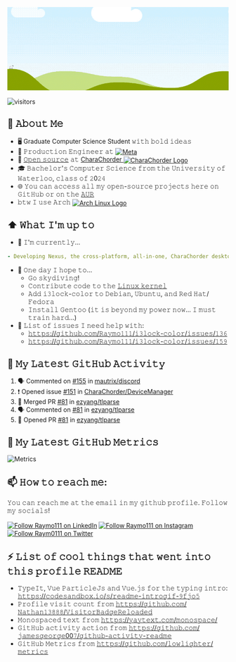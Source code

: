 [<img src="https://raw.githubusercontent.com/DhyanVGowda/DhyanVGowda/master/Dhyan1.gif" alt="👋 Hi there! I'm Dhyan Vasudeva Gowda" title="👋 Hi there! I'm Dhyan Vasudeva Gowda"/>](https://www.linkedin.com/in/dhyan-v-gowda/)

![visitors](https://vbr.nathanchung.dev/badge?page_id=DhyanVGowda.DhyanVGowda&color=00cf00)
<!--
**DhyanVGowda/DhyanVGowda** is a ✨ _special_ ✨ repository because its `README.md` (this file) appears on your GitHub profile.

Here are some ideas to get you started:
- 🔭 I’m currently working on ...
- 🌱 I’m currently learning ...
- 👯 I’m looking to collaborate on ...
- 🤔 I’m looking for help with ...
- 💬 Ask me about ...
- 📫 How to reach me: ...
- 😄 Pronouns: ...
- ⚡ Fun fact: ...
-->
<!--
<table>
	<tr>
	</tr>
	<tr>
		<th>
			<h2><code>𝚂𝚙𝚎𝚌𝚒𝚊𝚕</code>: 𝙸'𝚖 𝚙𝚊𝚛𝚝𝚒𝚌𝚒𝚙𝚊𝚝𝚒𝚗𝚐 𝚒𝚗 𝙷𝚊𝚌𝚔𝚝𝚘𝚋𝚎𝚛𝚏𝚎𝚜𝚝!</h2>
			𝙰𝚗𝚢𝚘𝚗𝚎 𝚠𝚑𝚘 𝚠𝚊𝚗𝚝𝚜 𝚝𝚘 𝚒𝚜 𝚠𝚎𝚕𝚌𝚘𝚖𝚎 𝚝𝚘 𝚙𝚊𝚛𝚝𝚒𝚌𝚒𝚙𝚊𝚝𝚎! 𝙹𝚞𝚜𝚝 𝚜𝚒𝚐𝚗 𝚞𝚙 𝚊𝚝 <a href="https://hacktoberfest.digitalocean.com/">𝚑𝚝𝚝𝚙𝚜://𝚑𝚊𝚌𝚔𝚝𝚘𝚋𝚎𝚛𝚏𝚎𝚜𝚝.𝚍𝚒𝚐𝚒𝚝𝚊𝚕𝚘𝚌𝚎𝚊𝚗.𝚌𝚘𝚖/</a>.
				<br>𝙱𝚊𝚜𝚒𝚌𝚊𝚕𝚕𝚢, 𝚖𝚊𝚔𝚎 𝟺 𝙿𝚁𝚜 𝚝𝚘 𝙶𝚒𝚝𝙷𝚞𝚋 𝚛𝚎𝚙𝚘𝚜 𝚊𝚗𝚍 𝚐𝚎𝚝 𝚝𝚑𝚎𝚖 𝚖𝚎𝚛𝚐𝚎𝚍 𝚘𝚛 𝚝𝚊𝚐𝚐𝚎𝚍 <code>hacktoberfest-accepted</code> 𝚠𝚒𝚕𝚕 𝚐𝚎𝚝 𝚌𝚘𝚘𝚕&nbsp𝚜𝚠𝚊𝚐!
		</th>
	</tr>
	<tr>
		<td>
				<b>𝙻𝚒𝚜𝚝 𝚘𝚏 𝚖𝚢 𝚛𝚎𝚙𝚘𝚜 𝚙𝚊𝚛𝚝𝚒𝚌𝚒𝚙𝚊𝚝𝚒𝚗𝚐 𝚒𝚗 𝚝𝚑𝚒𝚜 𝚊𝚠𝚎𝚜𝚘𝚖𝚎 𝚎𝚟𝚎𝚗𝚝:<b>
				<ul>
					<li><a href="https://github.com/Raymo111/emoji">𝚁𝚊𝚢𝚖𝚘𝟷𝟷𝟷/𝚎𝚖𝚘𝚓𝚒</a></li>
					<li><a href="https://github.com/Raymo111/drracket-customization">𝚁𝚊𝚢𝚖𝚘𝟷𝟷𝟷/𝚍𝚛𝚛𝚊𝚌𝚔𝚎𝚝-𝚌𝚞𝚜𝚝𝚘𝚖𝚒𝚣𝚊𝚝𝚒𝚘𝚗</a></li>
					<li><a href="https://github.com/Raymo111/i3lock-color">𝚁𝚊𝚢𝚖𝚘𝟷𝟷𝟷/𝚒𝟹𝚕𝚘𝚌𝚔-𝚌𝚘𝚕𝚘𝚛</a></li>
				</ul>
		</td>
	</tr>
</table>
-->
## :book: 𝙰𝚋𝚘𝚞𝚝 𝙼𝚎
- 🖥 Graduate Computer Science Student 𝚠𝚒𝚝𝚑 𝚋𝚘𝚕𝚍 𝚒𝚍𝚎𝚊𝚜
- 💼 𝙿𝚛𝚘𝚍𝚞𝚌𝚝𝚒𝚘𝚗 𝙴𝚗𝚐𝚒𝚗𝚎𝚎𝚛 𝚊𝚝 [<img src="https://github.com/user-attachments/assets/c47ece6e-0c78-42dc-802b-341bc8c02a14" height="30em" align="center" alt="Meta" title="Meta"/>](https://github.com/facebook)
- 💜 [𝙾𝚙𝚎𝚗 𝚜𝚘𝚞𝚛𝚌𝚎](https://github.com/CharaChorder) 𝚊𝚝 [CharaChorder <img src="https://avatars.githubusercontent.com/u/103693671?s=200&v=4" height="30em" align="center" alt="CharaChorder Logo" title="CharaChorder Logo"/>](https://CharaChorder.com)
- 🎓 𝙱𝚊𝚌𝚑𝚎𝚕𝚘𝚛'𝚜 𝙲𝚘𝚖𝚙𝚞𝚝𝚎𝚛 𝚂𝚌𝚒𝚎𝚗𝚌𝚎 𝚏𝚛𝚘𝚖 𝚝𝚑𝚎 𝚄𝚗𝚒𝚟𝚎𝚛𝚜𝚒𝚝𝚢 𝚘𝚏 𝚆𝚊𝚝𝚎𝚛𝚕𝚘𝚘, 𝚌𝚕𝚊𝚜𝚜 𝚘𝚏 𝟸0𝟸𝟺
- 🌐 𝚈𝚘𝚞 𝚌𝚊𝚗 𝚊𝚌𝚌𝚎𝚜𝚜 𝚊𝚕𝚕 𝚖𝚢 𝚘𝚙𝚎𝚗-𝚜𝚘𝚞𝚛𝚌𝚎 𝚙𝚛𝚘𝚓𝚎𝚌𝚝𝚜 𝚑𝚎𝚛𝚎 𝚘𝚗 𝙶𝚒𝚝𝙷𝚞𝚋 𝚘𝚛 𝚘𝚗 𝚝𝚑𝚎 [𝙰𝚄𝚁](https://aur.archlinux.org/packages/?SeB=M&K=Raymo111)
- 𝚋𝚝𝚠 𝙸 𝚞𝚜𝚎 𝙰𝚛𝚌𝚑 [<img src="https://raw.githubusercontent.com/Raymo111/Raymo111/master/socials/arch.svg" height="30em" align="center" alt="Arch Linux Logo" title="Arch Linux Logo"/>](https://archlinux.org/)

## ⬆ 𝚆𝚑𝚊𝚝 𝙸'𝚖 𝚞𝚙 𝚝𝚘
- 🔨 𝙸'𝚖 𝚌𝚞𝚛𝚛𝚎𝚗𝚝𝚕𝚢...
```yaml
- Developing Nexus, the cross-platform, all-in-one, CharaChorder desktop app!
```
<!-- - 🔨 𝙸’𝚖 𝚌𝚞𝚛𝚛𝚎𝚗𝚝𝚕𝚢 𝚠𝚘𝚛𝚔𝚒𝚗𝚐 𝚘𝚗 𝚊 𝚗𝚎𝚠 [**𝚒𝟹𝚕𝚘𝚌𝚔-𝚌𝚘𝚕𝚘𝚛**](https://github.com/Raymo111/i3lock-color) 𝚛𝚎𝚕𝚎𝚊𝚜𝚎
- 🎯 𝙸𝚗 𝚝𝚑𝚎 𝚗𝚎𝚊𝚛 𝚏𝚞𝚝𝚞𝚛𝚎, 𝙸 𝚙𝚕𝚊𝚗 𝚝𝚘... -->
- 🤞 𝙾𝚗𝚎 𝚍𝚊𝚢 𝙸 𝚑𝚘𝚙𝚎 𝚝𝚘...
	- 𝙶𝚘 𝚜𝚔𝚢𝚍𝚒𝚟𝚒𝚗𝚐!
	- 𝙲𝚘𝚗𝚝𝚛𝚒𝚋𝚞𝚝𝚎 𝚌𝚘𝚍𝚎 𝚝𝚘 𝚝𝚑𝚎 [𝙻𝚒𝚗𝚞𝚡 𝚔𝚎𝚛𝚗𝚎𝚕](https://github.com/torvalds/linux)
	- 𝙰𝚍𝚍 𝚒𝟹𝚕𝚘𝚌𝚔-𝚌𝚘𝚕𝚘𝚛 𝚝𝚘 𝙳𝚎𝚋𝚒𝚊𝚗, 𝚄𝚋𝚞𝚗𝚝𝚞, 𝚊𝚗𝚍 𝚁𝚎𝚍 𝙷𝚊𝚝/𝙵𝚎𝚍𝚘𝚛𝚊
	- 𝙸𝚗𝚜𝚝𝚊𝚕𝚕 𝙶𝚎𝚗𝚝𝚘𝚘 (𝚒𝚝 𝚒𝚜 𝚋𝚎𝚢𝚘𝚗𝚍 𝚖𝚢 𝚙𝚘𝚠𝚎𝚛 𝚗𝚘𝚠... 𝙸 𝚖𝚞𝚜𝚝 𝚝𝚛𝚊𝚒𝚗 𝚑𝚊𝚛𝚍...)
- 🤔 𝙻𝚒𝚜𝚝 𝚘𝚏 𝚒𝚜𝚜𝚞𝚎𝚜 𝙸 𝚗𝚎𝚎𝚍 𝚑𝚎𝚕𝚙 𝚠𝚒𝚝𝚑:
	- [𝚑𝚝𝚝𝚙𝚜://𝚐𝚒𝚝𝚑𝚞𝚋.𝚌𝚘𝚖/𝚁𝚊𝚢𝚖𝚘𝟷𝟷𝟷/𝚒𝟹𝚕𝚘𝚌𝚔-𝚌𝚘𝚕𝚘𝚛/𝚒𝚜𝚜𝚞𝚎𝚜/𝟷𝟹𝟼](https://github.com/Raymo111/i3lock-color/issues/136)
	- [𝚑𝚝𝚝𝚙𝚜://𝚐𝚒𝚝𝚑𝚞𝚋.𝚌𝚘𝚖/𝚁𝚊𝚢𝚖𝚘𝟷𝟷𝟷/𝚒𝟹𝚕𝚘𝚌𝚔-𝚌𝚘𝚕𝚘𝚛/𝚒𝚜𝚜𝚞𝚎𝚜/𝟷𝟻𝟿](https://github.com/Raymo111/i3lock-color/issues/159)

## 🔔 𝙼𝚢 𝙻𝚊𝚝𝚎𝚜𝚝 𝙶𝚒𝚝𝙷𝚞𝚋 𝙰𝚌𝚝𝚒𝚟𝚒𝚝𝚢
<!--START_SECTION:activity-->
1. 🗣 Commented on [#155](https://github.com/mautrix/discord/issues/155#issuecomment-2510718344) in [mautrix/discord](https://github.com/mautrix/discord)
2. ❗ Opened issue [#151](https://github.com/CharaChorder/DeviceManager/issues/151) in [CharaChorder/DeviceManager](https://github.com/CharaChorder/DeviceManager)
3. 🎉 Merged PR [#81](https://github.com/ezyang/tlparse/pull/81) in [ezyang/tlparse](https://github.com/ezyang/tlparse)
4. 🗣 Commented on [#81](https://github.com/ezyang/tlparse/pull/81#issuecomment-2502604079) in [ezyang/tlparse](https://github.com/ezyang/tlparse)
5. 💪 Opened PR [#81](https://github.com/ezyang/tlparse/pull/81) in [ezyang/tlparse](https://github.com/ezyang/tlparse)
<!--END_SECTION:activity-->

<!--
## 🔔 𝙼𝚢 𝙻𝚊𝚝𝚎𝚜𝚝 𝚃𝚠𝚎𝚎𝚝
<a href="https://twitter.com/Raym0111" target="_blank">
	<img src="https://github.com/Raymo111/Raymo111/raw/master/tweet.png" width="70%" align="center" alt="Click to view on Twitter" title="My latest tweet, as an image"/>
</a>
-->

## 🔔 𝙼𝚢 𝙻𝚊𝚝𝚎𝚜𝚝 𝙶𝚒𝚝𝙷𝚞𝚋 𝙼𝚎𝚝𝚛𝚒𝚌𝚜
![Metrics](https://metrics.lecoq.io/Raymo111?template=classic&base.header=0&gists=1&lines=1&config.timezone=America%2FToronto)

## 📫 𝙷𝚘𝚠 𝚝𝚘 𝚛𝚎𝚊𝚌𝚑 𝚖𝚎:
𝚈𝚘𝚞 𝚌𝚊𝚗 𝚛𝚎𝚊𝚌𝚑 𝚖𝚎 𝚊𝚝 𝚝𝚑𝚎 𝚎𝚖𝚊𝚒𝚕 𝚒𝚗 𝚖𝚢 𝚐𝚒𝚝𝚑𝚞𝚋 𝚙𝚛𝚘𝚏𝚒𝚕𝚎. 𝙵𝚘𝚕𝚕𝚘𝚠 𝚖𝚢 𝚜𝚘𝚌𝚒𝚊𝚕𝚜!

[<img src="https://raw.githubusercontent.com/Raymo111/Raymo111/master/socials/linkedin.png" height="40em" align="center" alt="Follow Raymo111 on LinkedIn" title="Follow Raymo111 on LinkedIn"/>](https://linkedin.com/in/Raymo111)
[<img src="https://raw.githubusercontent.com/Raymo111/Raymo111/master/socials/instagram.svg" height="40em" align="center" alt="Follow Raymo111 on Instagram" title="Follow Raymo111 on Instagram"/>](https://instagram.com/Raymo111)
[<img src="https://raw.githubusercontent.com/Raymo111/Raymo111/master/socials/twitter.svg" height="40em" align="center" alt="Follow Raym0111 on Twitter" title="Follow Raymo111 on Twitter"/>](https://twitter.com/Raym0111)

## ⚡ 𝙻𝚒𝚜𝚝 𝚘𝚏 𝚌𝚘𝚘𝚕 𝚝𝚑𝚒𝚗𝚐𝚜 𝚝𝚑𝚊𝚝 𝚠𝚎𝚗𝚝 𝚒𝚗𝚝𝚘 𝚝𝚑𝚒𝚜 𝚙𝚛𝚘𝚏𝚒𝚕𝚎 𝚁𝙴𝙰𝙳𝙼𝙴
- 𝚃𝚢𝚙𝚎𝙸𝚝, 𝚅𝚞𝚎 𝙿𝚊𝚛𝚝𝚒𝚌𝚕𝚎𝙹𝚜 𝚊𝚗𝚍 𝚅𝚞𝚎.𝚓𝚜 𝚏𝚘𝚛 𝚝𝚑𝚎 𝚝𝚢𝚙𝚒𝚗𝚐 𝚒𝚗𝚝𝚛𝚘: [𝚑𝚝𝚝𝚙𝚜://𝚌𝚘𝚍𝚎𝚜𝚊𝚗𝚍𝚋𝚘𝚡.𝚒𝚘/𝚜/𝚛𝚎𝚊𝚍𝚖𝚎-𝚒𝚗𝚝𝚛𝚘𝚐𝚒𝚏-𝟿𝚏𝚓𝚘𝟻](https://codesandbox.io/s/readme-introgif-9fjo5) <!-- Thanks to @matyo91's helpful comments in their profile README! -->
- 𝙿𝚛𝚘𝚏𝚒𝚕𝚎 𝚟𝚒𝚜𝚒𝚝 𝚌𝚘𝚞𝚗𝚝 𝚏𝚛𝚘𝚖 [𝚑𝚝𝚝𝚙𝚜://𝚐𝚒𝚝𝚑𝚞𝚋.𝚌𝚘𝚖/𝙽𝚊𝚝𝚑𝚊𝚗𝟷𝟹𝟾𝟾𝟾/𝚅𝚒𝚜𝚒𝚝𝚘𝚛𝙱𝚊𝚍𝚐𝚎𝚁𝚎𝚕𝚘𝚊𝚍𝚎𝚍](https://github.com/Nathan13888/VisitorBadgeReloaded)
- 𝙼𝚘𝚗𝚘𝚜𝚙𝚊𝚌𝚎𝚍 𝚝𝚎𝚡𝚝 𝚏𝚛𝚘𝚖 [𝚑𝚝𝚝𝚙𝚜://𝚢𝚊𝚢𝚝𝚎𝚡𝚝.𝚌𝚘𝚖/𝚖𝚘𝚗𝚘𝚜𝚙𝚊𝚌𝚎/](https://yaytext.com/monospace/)
- 𝙶𝚒𝚝𝙷𝚞𝚋 𝚊𝚌𝚝𝚒𝚟𝚒𝚝𝚢 𝚊𝚌𝚝𝚒𝚘𝚗 𝚏𝚛𝚘𝚖 [𝚑𝚝𝚝𝚙𝚜://𝚐𝚒𝚝𝚑𝚞𝚋.𝚌𝚘𝚖/𝚓𝚊𝚖𝚎𝚜𝚐𝚎𝚘𝚛𝚐𝚎00𝟽/𝚐𝚒𝚝𝚑𝚞𝚋-𝚊𝚌𝚝𝚒𝚟𝚒𝚝𝚢-𝚛𝚎𝚊𝚍𝚖𝚎](https://github.com/jamesgeorge007/github-activity-readme)
- 𝙶𝚒𝚝𝙷𝚞𝚋 𝙼𝚎𝚝𝚛𝚒𝚌𝚜 𝚏𝚛𝚘𝚖 [𝚑𝚝𝚝𝚙𝚜://𝚐𝚒𝚝𝚑𝚞𝚋.𝚌𝚘𝚖/𝚕𝚘𝚠𝚕𝚒𝚐𝚑𝚝𝚎𝚛/𝚖𝚎𝚝𝚛𝚒𝚌𝚜](https://github.com/lowlighter/metrics)
<!--
- 𝙻𝚊𝚝𝚎𝚜𝚝 𝚝𝚠𝚎𝚎𝚝 𝚊𝚌𝚝𝚒𝚘𝚗 𝚏𝚛𝚘𝚖 [𝚑𝚝𝚝𝚙𝚜://𝚐𝚒𝚝𝚑𝚞𝚋.𝚌𝚘𝚖/𝚣𝚑𝚒𝚒𝚒𝚢𝚊𝚗𝚐/𝚣𝚑𝚒𝚒𝚒𝚢𝚊𝚗𝚐](https://github.com/zhiiiyang/zhiiiyang)
- 𝙻𝚊𝚝𝚎𝚜𝚝 𝙸𝚗𝚜𝚝𝚊𝚐𝚛𝚊𝚖 𝚙𝚘𝚜𝚝𝚜 𝚊𝚗𝚍 𝚠𝚎𝚊𝚝𝚑𝚎𝚛 𝚏𝚛𝚘𝚖 [𝚑𝚝𝚝𝚙𝚜://𝚐𝚒𝚝𝚑𝚞𝚋.𝚌𝚘𝚖/𝚝𝚑𝚖𝚜𝚐𝚋𝚛𝚝/𝚝𝚑𝚖𝚜𝚐𝚋𝚛𝚝](https://github.com/thmsgbrt/thmsgbrt)
- 𝙰𝚕𝚕-𝚝𝚒𝚖𝚎 𝙶𝚒𝚝𝙷𝚞𝚋 𝚜𝚝𝚊𝚝𝚜 𝚏𝚛𝚘𝚖 [𝚑𝚝𝚝𝚙𝚜://𝚐𝚒𝚝𝚑𝚞𝚋.𝚌𝚘𝚖/𝚖𝚊𝚛𝚔𝚎𝚝𝚙𝚕𝚊𝚌𝚎/𝚊𝚌𝚝𝚒𝚘𝚗𝚜/𝚙𝚛𝚘𝚏𝚒𝚕𝚎-𝚛𝚎𝚊𝚍𝚖𝚎-𝚜𝚝𝚊𝚝𝚜](https://github.com/marketplace/actions/profile-readme-stats)
-->

